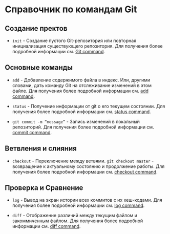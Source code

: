 # Справочник по командам Git

## Cоздание пректов

* `init` - Создание пустого Git-репозитория или повторная инициализация существующего репозитория. Для получения более подробной информации см. [Git command](https://git-scm.com/docs/git-init).

## Основные команды

* `add` - Добавление содержимого файла в индекс. Или, другими словами, дать команду Git на отслеживание изменений в этом файле.  Для получения более подробной информации см. [add command](https://git-scm.com/docs/git-add). 

* `status` - Получение информации от git о его текущем состоянии. Для получения более подробной информации см. [status command](https://git-scm.com/docs/git-status).

* `git commit -m “message”` - Запись изменений в локальный репозиторий. Для получения более подробной информации см. [commit command](https://git-scm.com/docs/git-commit). 

## Ветвления и слияния

* `checkout` - Переключение между ветвями. `git checkout master` - возвращение к актуальному состоянию и продолжение работы. Для получения более подробной информации см. [checkout command](https://git-scm.com/docs/git-checkout). 

## Проверка и Сравнение

* `log` - Вывод на экран истории всех коммитов с их хеш-кодами.  Для получения более подробной информации см. [log command](https://git-scm.com/docs/git-log). 

* `diff` - Отображение различий между текущим файлом и закоммиченным файлом.  Для получения более подробной информации см. [diff command](https://git-scm.com/docs/git-diff).